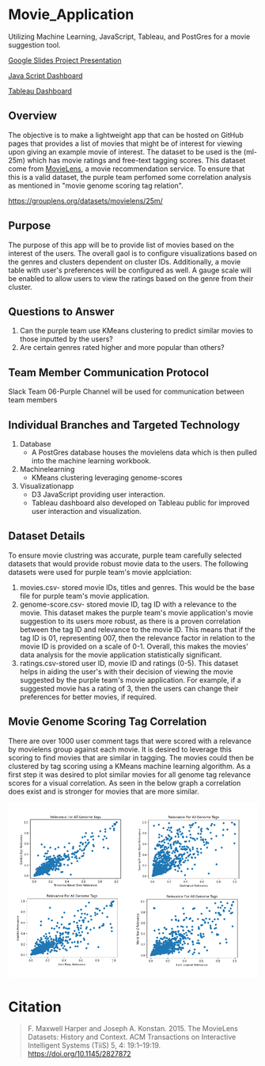 # Movie_Application
Utilizing Machine Learning, JavaScript, Tableau, and PostGres for a movie suggestion tool.

[Google Slides Project Presentation](https://docs.google.com/presentation/d/1zOGgT9MDqIZ27gWdtoPrHMQ59aiYRrBtwYaAyDOytTI/edit?usp=sharing) 

[Java Script Dashboard](https://jj2773.github.io/Movie_Application/) 

[Tableau Dashboard](https://jj2773.github.io/Tableau_Embedded_Dashboard/) 

## Overview
The objective is to make a lightweight app that can be hosted on GitHub pages that provides a list of movies that might be of interest for viewing upon giving an example movie of interest.  The dataset to be used is the (ml-25m) which has movie ratings and free-text tagging scores.  This dataset come from [MovieLens](http://movielens.org), a movie recommendation service. To ensure that this is a valid dataset, the purple team perfomed some correlation analysis as mentioned in "movie genome scoring tag relation". 

https://grouplens.org/datasets/movielens/25m/

## Purpose
The purpose of this app will be to provide list of movies based on the interest of the users. The overall gaol is to configure visualizations based on the genres and clusters dependent on cluster IDs. Additionally, a movie table with user's preferences will be configured as well. A gauge scale will be enabled to allow users to view the ratings based on the genre from their cluster. 

## Questions to Answer
1) Can the purple team use KMeans clustering to predict similar movies to those inputted by the users?
2) Are certain genres rated higher and more popular than others?

## Team Member Communication Protocol
Slack Team 06-Purple Channel will be used for communication between team members

## Individual Branches and Targeted Technology

1. Database 
   - A PostGres database houses the movielens data which is then pulled into the machine learning workbook.
2. Machinelearning 
   - KMeans clustering leveraging genome-scores
3. Visualizationapp
   - D3 JavaScript providing user interaction.
   - Tableau dashboard also developed on Tableau public for improved user interaction and visualization.

## Dataset Details
To ensure movie clustring was accurate, purple team carefully selected datasets that would provide robust movie data to the users. The following datasets were used for purple team's movie applciation:
1) movies.csv- stored movie IDs, titles and genres. This would be the base file for purple team's movie application.
2) genome-score.csv- stored movie ID, tag ID with a relevance to the movie. This dataset makes the purple team's movie application's movie suggestion to its users more robust, as there is a proven correlation between the tag ID and relevance to the movie ID. This means that if the tag ID is 01, representing 007, then the relevance factor in relation to the movie ID is provided on a scale of 0-1. Overall, this makes the movies' data analysis for the movie application statistically significant. 
3) ratings.csv-stored user ID, movie ID and ratings (0-5). This dataset helps in aiding the user's with their decision of viewing the movie suggested by the purple team's movie application. For example, if a suggested movie has a rating of 3, then the users can change their preferences for better movies, if required.

## Movie Genome Scoring Tag Correlation
There are over 1000 user comment tags that were scored with a relevance by movielens group against each movie.  It is desired to leverage this scoring to find movies that are similar in tagging.  The movies could then be clustered by tag scoring using a KMeans machine learning algorithm. As a first step it was desired to plot similar movies for all genome tag relevance scores for a visual correlation.  As seen in the below graph a correlation does exist and is stronger for movies that are more similar.

![alt text](https://github.com/jj2773/Movie_Application/blob/main/Resources/readme_correl.png)



Citation
========
> F. Maxwell Harper and Joseph A. Konstan. 2015. The MovieLens Datasets: History and Context. ACM Transactions on Interactive Intelligent Systems (TiiS) 5, 4: 19:1–19:19. <https://doi.org/10.1145/2827872>

